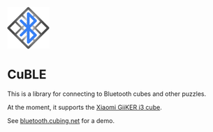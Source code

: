 <img alt="CuBLE logo" src="CuBLE.png" width="96" height="96">

# CuBLE

This is a library for connecting to Bluetooth cubes and other puzzles.

At the moment, it supports the [Xiaomi GiiKER i3 cube](https://www.aliexpress.com/item/Xiaomi-Giiker-Super-Rubik-s-Cube-Learn-With-Fun-Bluetooth-Connection-Sensing-Identification-Intellectual-Development-Toy/32881376857.html?).

See [bluetooth.cubing.net](https://bluetooth.cubing.net/) for a demo.

